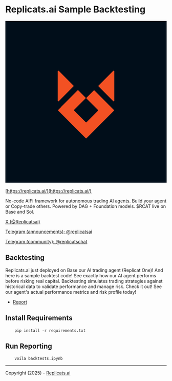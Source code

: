 # Replicats.ai Sample Backtesting


![Replicats logo](https://github.com/replicatsai/replicats-sample-backtest/blob/main/etc/images/logo.png?raw=true)


[https://replicats.ai/](https://replicats.ai/)


No-code AIFi framework for autonomous trading AI agents. Build your agent or Copy-trade others. Powered by DAG + Foundation models. $RCAT live on Base and Sol.

 
 [X (@Replicatsai)](https://x.com/Replicatsai)
 
 [Telegram (announcements): @replicatsai](t.me/replicatsai)
 
 [Telegram (community): @replicatschat](t.me/replicatschat) 


## Backtesting

Replicats.ai just deployed on Base our AI trading agent (Replicat One)! And here is a sample backtest code! See exactly how our AI agent performs before risking real capital. Backtesting simulates trading strategies against historical data to validate performance and manage risk. Check it out! See our agent's actual performance metrics and risk profile today! 


 - [Report](https://htmlpreview.github.io/?https://github.com/replicatsai/replicats-sample-backtest/blob/main/docs/backtests.html)



## Install Requirements


        pip install -r requirements.txt

## Run Reporting


        voila backtests.ipynb


---
Copyright (2025) - [Replicats.ai](https://replicats.ai/)